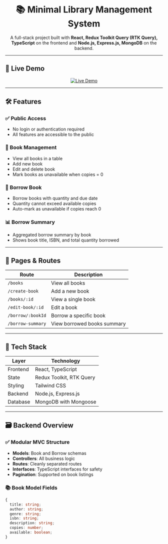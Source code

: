 <div align="center">

# 📚 Minimal Library Management System

A full-stack project built with **React, Redux Toolkit Query (RTK Query), TypeScript** on the frontend and **Node.js, Express.js, MongoDB** on the backend.

</div>

---

## 🚀 Live Demo

<div align="center">
  <a href="https://your-vercel-deployment-link.com" target="_blank">
    <img src="https://img.shields.io/badge/Live-Demo-green?style=for-the-badge&logo=vercel" alt="Live Demo"/>
  </a>
</div>

---

## 🛠 Features

### ✅ Public Access
- No login or authentication required
- All features are accessible to the public

### 📘 Book Management
- View all books in a table
- Add new book
- Edit and delete book
- Mark books as unavailable when copies = 0

### 📖 Borrow Book
- Borrow books with quantity and due date
- Quantity cannot exceed available copies
- Auto-mark as unavailable if copies reach 0

### 📊 Borrow Summary
- Aggregated borrow summary by book
- Shows book title, ISBN, and total quantity borrowed

---

## 🧭 Pages & Routes

| Route | Description |
|-------|-------------|
| `/books` | View all books |
| `/create-book` | Add a new book |
| `/books/:id` | View a single book |
| `/edit-book/:id` | Edit a book |
| `/borrow/:bookId` | Borrow a specific book |
| `/borrow-summary` | View borrowed books summary |

---

## 🧩 Tech Stack

| Layer       | Technology |
|-------------|------------|
| Frontend    | React, TypeScript |
| State       | Redux Toolkit, RTK Query |
| Styling     | Tailwind CSS |
| Backend     | Node.js, Express.js |
| Database    | MongoDB with Mongoose |

---

## 🗃 Backend Overview

### ✅ Modular MVC Structure

- **Models**: Book and Borrow schemas
- **Controllers**: All business logic
- **Routes**: Cleanly separated routes
- **Interfaces**: TypeScript interfaces for safety
- **Pagination**: Supported on book listings

### 📚 Book Model Fields

```ts
{
  title: string;
  author: string;
  genre: string;
  isbn: string;
  description: string;
  copies: number;
  available: boolean;
}
